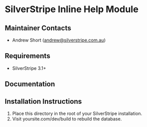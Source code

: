 SilverStripe Inline Help Module
===============================

Maintainer Contacts
-------------------
*  Andrew Short (<andrew@silverstripe.com.au>)

Requirements
------------
* SilverStripe 3.1+

Documentation
-------------

Installation Instructions
-------------------------

1. Place this directory in the root of your SilverStripe installation.
2. Visit yoursite.com/dev/build to rebuild the database.